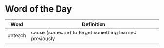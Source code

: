 # Word of the Day

|Word|Definition|
|---|---|
|unteach|cause (someone) to forget something learned previously|
